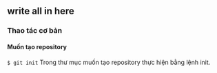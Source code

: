 ## write all in here

### Thao tác cơ bản

#### Muốn tạo repository
```$ git init```
Trong thư mục muốn tạo repository thực hiện bằng lệnh init.